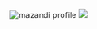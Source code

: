 ![mazandi profile](http://mazandi.herokuapp.com/api?handle=ansdud8239&theme=warm)
<img src="http://mazandi.herokuapp.com/api?handle=ansdud8239&theme=cold"/>
